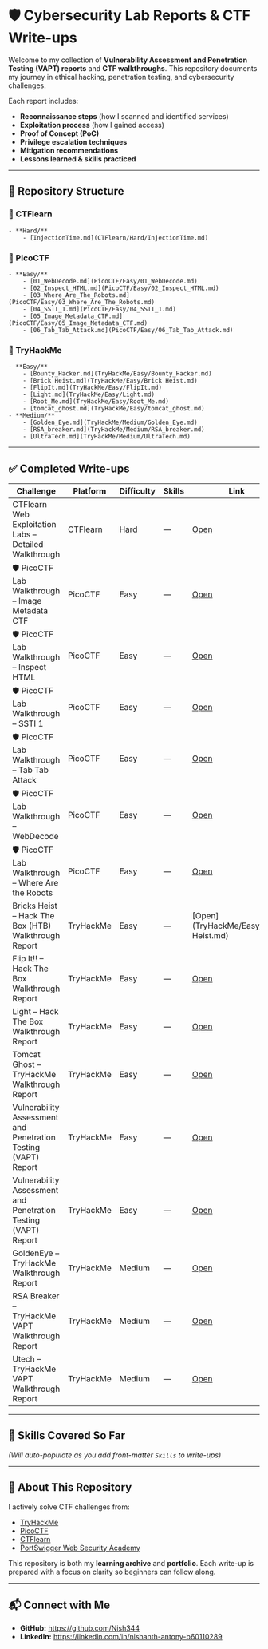 # 🛡️ Cybersecurity Lab Reports & CTF Write-ups

Welcome to my collection of **Vulnerability Assessment and Penetration Testing (VAPT) reports** and **CTF walkthroughs**. This repository documents my journey in ethical hacking, penetration testing, and cybersecurity challenges.

Each report includes:
- **Reconnaissance steps** (how I scanned and identified services)
- **Exploitation process** (how I gained access)
- **Proof of Concept (PoC)**
- **Privilege escalation techniques**
- **Mitigation recommendations**
- **Lessons learned & skills practiced**

---

## 📂 Repository Structure
### 📁 CTFlearn
    - **Hard/**
        - [InjectionTime.md](CTFlearn/Hard/InjectionTime.md)

### 📁 PicoCTF
    - **Easy/**
        - [01_WebDecode.md](PicoCTF/Easy/01_WebDecode.md)
        - [02_Inspect_HTML.md](PicoCTF/Easy/02_Inspect_HTML.md)
        - [03_Where_Are_The_Robots.md](PicoCTF/Easy/03_Where_Are_The_Robots.md)
        - [04_SSTI_1.md](PicoCTF/Easy/04_SSTI_1.md)
        - [05_Image_Metadata_CTF.md](PicoCTF/Easy/05_Image_Metadata_CTF.md)
        - [06_Tab_Tab_Attack.md](PicoCTF/Easy/06_Tab_Tab_Attack.md)

### 📁 TryHackMe
    - **Easy/**
        - [Bounty_Hacker.md](TryHackMe/Easy/Bounty_Hacker.md)
        - [Brick Heist.md](TryHackMe/Easy/Brick Heist.md)
        - [FlipIt.md](TryHackMe/Easy/FlipIt.md)
        - [Light.md](TryHackMe/Easy/Light.md)
        - [Root_Me.md](TryHackMe/Easy/Root_Me.md)
        - [tomcat_ghost.md](TryHackMe/Easy/tomcat_ghost.md)
    - **Medium/**
        - [Golden_Eye.md](TryHackMe/Medium/Golden_Eye.md)
        - [RSA_breaker.md](TryHackMe/Medium/RSA_breaker.md)
        - [UltraTech.md](TryHackMe/Medium/UltraTech.md)

---

## ✅ Completed Write-ups
| Challenge | Platform | Difficulty | Skills | Link |
|---|---|---|---|---|
| CTFlearn Web Exploitation Labs – Detailed Walkthrough | CTFlearn | Hard | — | [Open](CTFlearn/Hard/InjectionTime.md) |
| 🛡️ PicoCTF Lab Walkthrough – Image Metadata CTF | PicoCTF | Easy | — | [Open](PicoCTF/Easy/05_Image_Metadata_CTF.md) |
| 🛡️ PicoCTF Lab Walkthrough – Inspect HTML | PicoCTF | Easy | — | [Open](PicoCTF/Easy/02_Inspect_HTML.md) |
| 🛡️ PicoCTF Lab Walkthrough – SSTI 1 | PicoCTF | Easy | — | [Open](PicoCTF/Easy/04_SSTI_1.md) |
| 🛡️ PicoCTF Lab Walkthrough – Tab Tab Attack | PicoCTF | Easy | — | [Open](PicoCTF/Easy/06_Tab_Tab_Attack.md) |
| 🛡️ PicoCTF Lab Walkthrough – WebDecode | PicoCTF | Easy | — | [Open](PicoCTF/Easy/01_WebDecode.md) |
| 🛡️ PicoCTF Lab Walkthrough – Where Are the Robots | PicoCTF | Easy | — | [Open](PicoCTF/Easy/03_Where_Are_The_Robots.md) |
| Bricks Heist – Hack The Box (HTB) Walkthrough Report | TryHackMe | Easy | — | [Open](TryHackMe/Easy/Brick Heist.md) |
| Flip It!! – Hack The Box Walkthrough Report | TryHackMe | Easy | — | [Open](TryHackMe/Easy/FlipIt.md) |
| Light – Hack The Box Walkthrough Report | TryHackMe | Easy | — | [Open](TryHackMe/Easy/Light.md) |
| Tomcat Ghost – TryHackMe Walkthrough Report | TryHackMe | Easy | — | [Open](TryHackMe/Easy/tomcat_ghost.md) |
| Vulnerability Assessment and Penetration Testing (VAPT) Report | TryHackMe | Easy | — | [Open](TryHackMe/Easy/Bounty_Hacker.md) |
| Vulnerability Assessment and Penetration Testing (VAPT) Report | TryHackMe | Easy | — | [Open](TryHackMe/Easy/Root_Me.md) |
| GoldenEye – TryHackMe Walkthrough Report | TryHackMe | Medium | — | [Open](TryHackMe/Medium/Golden_Eye.md) |
| RSA Breaker – TryHackMe VAPT Walkthrough Report | TryHackMe | Medium | — | [Open](TryHackMe/Medium/RSA_breaker.md) |
| Utech – TryHackMe VAPT Walkthrough Report | TryHackMe | Medium | — | [Open](TryHackMe/Medium/UltraTech.md) |

---

## 🎯 Skills Covered So Far
_(Will auto-populate as you add front-matter `Skills` to write-ups)_

---

## 📌 About This Repository
I actively solve CTF challenges from:
- [TryHackMe](https://tryhackme.com)
- [PicoCTF](https://picoctf.org)
- [CTFlearn](https://ctflearn.com)
- [PortSwigger Web Security Academy](https://portswigger.net/web-security)

This repository is both my **learning archive** and **portfolio**. Each write-up is prepared with a focus on clarity so beginners can follow along.

---

## 📬 Connect with Me
- **GitHub:** https://github.com/Nish344
- **LinkedIn:** https://linkedin.com/in/nishanth-antony-b60110289
